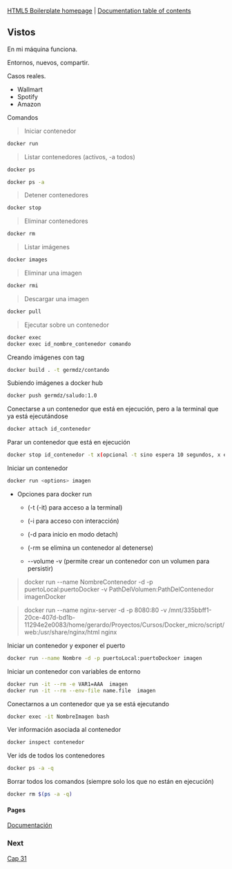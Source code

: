 [HTML5 Boilerplate homepage](https://html5boilerplate.com/) | [Documentation
table of contents](TOC.md)

## Vistos

En mi máquina funciona.

Entornos, nuevos, compartir.

Casos reales.

- Wallmart
- Spotify
- Amazon

Comandos

> Iniciar contenedor

```bash
docker run
```

> Listar contenedores (activos, -a todos)

```bash
docker ps
```

```bash
docker ps -a
```

> Detener contenedores

```bash
docker stop
```

> Eliminar contenedores

```bash
docker rm
```

> Listar imágenes

```bash
docker images
```

> Eliminar una imagen

```bash
docker rmi
```

> Descargar una imagen

```bash
docker pull
```

> Ejecutar sobre un contenedor

```bash
docker exec
docker exec id_nombre_contenedor comando
```

Creando imágenes con tag <nombre>

```bash
docker build . -t germdz/contando
```

Subiendo imágenes a docker hub

```bash
docker push germdz/saludo:1.0
```

Conectarse a un contenedor que está en ejecución, pero a la terminal que ya está ejecutándose

```bash
docker attach id_contenedor
```

Parar un contenedor que está en ejecución

```bash
docker stop id_contenedor -t x(opcional -t sino espera 10 segundos, x en segundos)
```

Iniciar un contenedor

```bash
docker run <options> imagen
```

* Opciones para docker run
  * (-t (-it) para acceso a la terminal)

  * (-i para acceso con interacción)

  * (-d para inicio en modo detach)
  * (-rm se elimina un contenedor al detenerse)
  * --volume -v (permite crear un contenedor con un volumen para persistir)

> docker run --name NombreContenedor -d -p puertoLocal:puertoDocker -v PathDelVolumen:PathDelContenedor imagenDocker

> docker run --name nginx-server -d -p 8080:80 -v /mnt/335bbff1-20ce-407d-bd1b-11294e2e0083/home/gerardo/Proyectos/Cursos/Docker_micro/script/web:/usr/share/nginx/html nginx


Iniciar un contenedor y exponer el puerto

```bash
docker run --name Nombre -d -p puertoLocal:puertoDockoer imagen
```

Iniciar un contenedor con variables de entorno
```bash
docker run -it --rm -e VAR1=AAA  imagen
docker run -it --rm --env-file name.file  imagen
```

Conectarnos a un contenedor que ya se está ejecutando

```bash
docker exec -it NombreImagen bash
```

Ver información asociada al contenedor
```bash
docker inspect contenedor
```

Ver ids de todos los contenedores
```bash
docker ps -a -q
```

Borrar todos los comandos (siempre solo los que no están en ejecución)
```bash
docker rm $(ps -a -q)
```

#### Pages

[Documentación](https://docs.docker.com/engine/reference/commandline/docker/)

### Next

[Cap 31](https://www.udemy.com/course/curso-practico-de-docker-y-microservicios-desde-cero/learn/lecture/17157586#questions)

